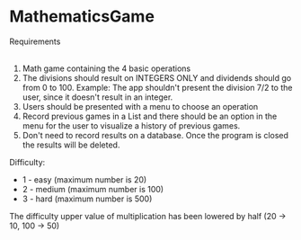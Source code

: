 # MathematicsGame

Requirements<br/> 
<br/>
1. Math game containing the 4 basic operations<br/>
 2. The divisions should result on INTEGERS ONLY and dividends should go from 0 to 100. Example: The app shouldn't present the division 7/2 to the user, since it doesn't result in an integer.<br/>
 3. Users should be presented with a menu to choose an operation<br/>
4. Record previous games in a List and there should be an option in the menu for the user to visualize a history of previous games.<br/>
 5. Don't need to record results on a database. Once the program is closed the results will be deleted.<br/>

Difficulty:  
 - 1 - easy (maximum number is 20)  
 - 2 - medium (maximum number is 100)  
 - 3 - hard (maximum number is 500)  

 The difficulty upper value of multiplication has been lowered by half (20 -> 10, 100 -> 50)    